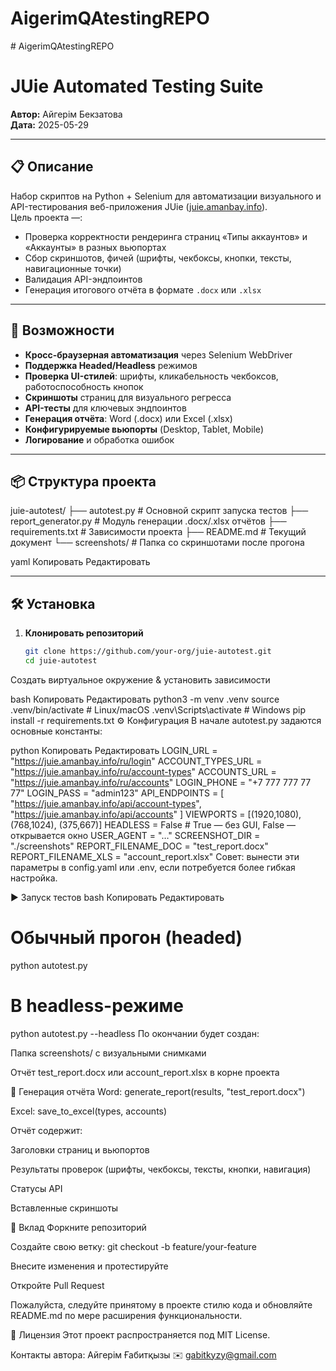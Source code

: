 # AigerimQAtestingREPO


﻿# AigerimQAtestingREPO

# JUie Automated Testing Suite

**Автор:** Айгерім Бекзатова  
**Дата:** 2025-05-29

---

## 📋 Описание

Набор скриптов на Python + Selenium для автоматизации визуального и API-тестирования веб-приложения JUie ([juie.amanbay.info](https://juie.amanbay.info)).  
Цель проекта —:

- Проверка корректности рендеринга страниц «Типы аккаунтов» и «Аккаунты» в разных вьюпортах  
- Сбор скриншотов, фичей (шрифты, чекбоксы, кнопки, тексты, навигационные точки)  
- Валидация API-эндпоинтов  
- Генерация итогового отчёта в формате `.docx` или `.xlsx`

---

## 🚀 Возможности

- **Кросс-браузерная автоматизация** через Selenium WebDriver  
- **Поддержка Headed/Headless** режимов  
- **Проверка UI-стилей**: шрифты, кликабельность чекбоксов, работоспособность кнопок  
- **Скриншоты** страниц для визуального регресса  
- **API-тесты** для ключевых эндпоинтов  
- **Генерация отчёта**: Word (.docx) или Excel (.xlsx)  
- **Конфигурируемые вьюпорты** (Desktop, Tablet, Mobile)  
- **Логирование** и обработка ошибок

---

## 📦 Структура проекта

juie-autotest/
├── autotest.py # Основной скрипт запуска тестов
├── report_generator.py # Модуль генерации .docx/.xlsx отчётов
├── requirements.txt # Зависимости проекта
├── README.md # Текущий документ
└── screenshots/ # Папка со скриншотами после прогона

yaml
Копировать
Редактировать

---

## 🛠️ Установка

1. **Клонировать репозиторий**  
   ```bash
   git clone https://github.com/your-org/juie-autotest.git
   cd juie-autotest
Создать виртуальное окружение & установить зависимости

bash
Копировать
Редактировать
python3 -m venv .venv
source .venv/bin/activate      # Linux/macOS
.venv\Scripts\activate         # Windows
pip install -r requirements.txt
⚙️ Конфигурация
В начале autotest.py задаются основные константы:

python
Копировать
Редактировать
LOGIN_URL           = "https://juie.amanbay.info/ru/login"
ACCOUNT_TYPES_URL   = "https://juie.amanbay.info/ru/account-types"
ACCOUNTS_URL        = "https://juie.amanbay.info/ru/accounts"
LOGIN_PHONE         = "+7 777 777 77 77"
LOGIN_PASS          = "admin123"
API_ENDPOINTS       = [
    "https://juie.amanbay.info/api/account-types",
    "https://juie.amanbay.info/api/accounts"
]
VIEWPORTS           = [(1920,1080), (768,1024), (375,667)]
HEADLESS            = False      # True — без GUI, False — открывается окно
USER_AGENT          = "…"
SCREENSHOT_DIR      = "./screenshots"
REPORT_FILENAME_DOC = "test_report.docx"
REPORT_FILENAME_XLS = "account_report.xlsx"
Совет: вынести эти параметры в config.yaml или .env, если потребуется более гибкая настройка.

▶️ Запуск тестов
bash
Копировать
Редактировать
# Обычный прогон (headed)
python autotest.py

# В headless-режиме
python autotest.py --headless
По окончании будет создан:

Папка screenshots/ с визуальными снимками

Отчёт test_report.docx или account_report.xlsx в корне проекта

📄 Генерация отчёта
Word: generate_report(results, "test_report.docx")

Excel: save_to_excel(types, accounts)

Отчёт содержит:

Заголовки страниц и вьюпортов

Результаты проверок (шрифты, чекбоксы, тексты, кнопки, навигация)

Статусы API

Вставленные скриншоты

🤝 Вклад
Форкните репозиторий

Создайте свою ветку: git checkout -b feature/your-feature

Внесите изменения и протестируйте

Откройте Pull Request

Пожалуйста, следуйте принятому в проекте стилю кода и обновляйте README.md по мере расширения функциональности.

📜 Лицензия
Этот проект распространяется под MIT License.

Контакты автора:
Айгерім Ғабитқызы
✉️ gabitkyzy@gmail.com
